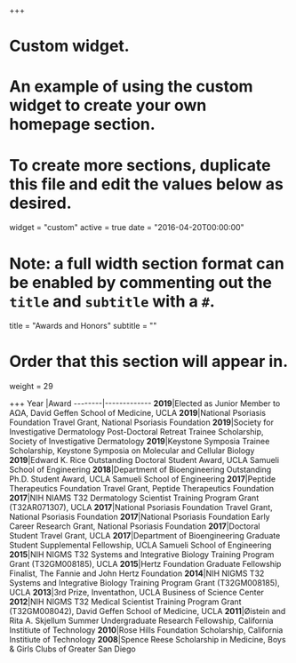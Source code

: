 +++
# Custom widget.
# An example of using the custom widget to create your own homepage section.
# To create more sections, duplicate this file and edit the values below as desired.
widget = "custom"
active = true
date = "2016-04-20T00:00:00"

# Note: a full width section format can be enabled by commenting out the `title` and `subtitle` with a `#`.
title = "Awards and Honors"
subtitle = ""

# Order that this section will appear in.
weight = 29

+++
Year	|Award
--------|-------------
**2019**|Elected as Junior Member to AΩA, David Geffen School of Medicine, UCLA
**2019**|National Psoriasis Foundation Travel Grant, National Psoriasis Foundation
**2019**|Society for Investigative Dermatology Post-Doctoral Retreat Trainee Scholarship, Society of Investigative Dermatology
**2019**|Keystone Symposia Trainee Scholarship, Keystone Symposia on Molecular and Cellular Biology
**2019**|Edward K. Rice Outstanding Doctoral Student Award, UCLA Samueli School of Engineering
**2018**|Department of Bioengineering Outstanding Ph.D. Student Award, UCLA Samueli School of Engineering
**2017**|Peptide Therapeutics Foundation Travel Grant, Peptide Therapeutics Foundation
**2017**|NIH NIAMS T32 Dermatology Scientist Training Program Grant (T32AR071307), UCLA
**2017**|National Psoriasis Foundation Travel Grant, National Psoriasis Foundation
**2017**|National Psoriasis Foundation Early Career Research Grant, National Psoriasis Foundation
**2017**|Doctoral Student Travel Grant, UCLA
**2017**|Department of Bioengineering Graduate Student Supplemental Fellowship, UCLA Samueli School of Engineering
**2015**|NIH NIGMS T32 Systems and Integrative Biology Training Program Grant (T32GM008185), UCLA
**2015**|Hertz Foundation Graduate Fellowship Finalist, The Fannie and John Hertz Foundation
**2014**|NIH NIGMS T32 Systems and Integrative Biology Training Program Grant (T32GM008185), UCLA
**2013**|3rd Prize, Inventathon, UCLA Business of Science Center
**2012**|NIH NIGMS T32 Medical Scientist Training Program Grant (T32GM008042), David Geffen School of Medicine, UCLA
**2011**|Øistein and Rita A. Skjellum Summer Undergraduate Research Fellowship, California Institiute of Technology
**2010**|Rose Hills Foundation Scholarship, California Institiute of Technology
**2008**|Spence Reese Scholarship in Medicine, Boys & Girls Clubs of Greater San Diego
